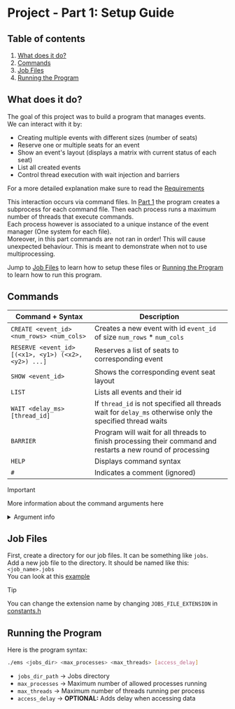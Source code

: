 # Project - Part 1: Setup Guide
## Table of contents
1. [What does it do?](#what-does-it-do)
2. [Commands](#commands)
3. [Job Files](#job-files)
4. [Running the Program](#run)

## What does it do? <a name="what-does-it-do"></a>
The goal of this project was to build a program that manages events.<br>
We can interact with it by:
- Creating multiple events with different sizes (number of seats)
- Reserve one or multiple seats for an event
- Show an event's layout (displays a matrix with current status of each seat)
- List all created events
- Control thread execution with wait injection and barriers

For a more detailed explanation make sure to read the [Requirements](./Projeto%20SO%20-%20Parte%201.pdf)

This interaction occurs via command files. In [Part 1](./Part1) the program creates a subprocess for each command file.
Then each process runs a maximum number of threads that execute commands.<br>
Each process however is associated to a unique instance of the event manager (One system for each file). <br>
Moreover, in this part commands are not ran in order! This will cause unexpected behaviour. This is meant to demonstrate when not to use multiprocessing. <br>

Jump to [Job Files](#job-files) to learn how to setup these files or [Running the Program](#run) to learn how to run this program.

## Commands <a name="commands"></a>
| Command + Syntax | Description |
| --- | --- |
| ```CREATE <event_id> <num_rows> <num_cols>``` | Creates a new event with id `event_id` of size `num_rows` * `num_cols` |
| ```RESERVE <event_id> [(<x1>, <y1>) (<x2>, <y2>) ...]``` | Reserves a list of seats to corresponding event |
| ```SHOW <event_id>``` | Shows the corresponding event seat layout |
| ```LIST``` | Lists all events and their id |
| ```WAIT <delay_ms> [thread_id]``` | If `thread_id` is not specified all threads wait for `delay_ms` otherwise only the specified thread waits |
| ```BARRIER``` | Program will wait for all threads to finish processing their command and restarts a new round of processing |
| ```HELP``` | Displays command syntax |
| ```#``` | Indicates a comment (ignored) |
> [!IMPORTANT]
> More information about the command arguments here
<details>
<summary>Argument info</summary>

| Argument | Type |
| --- | --- |
| ```event_id``` | `uint` |
| ```num_rows``` | `uint` |
| ```num_cols``` | `uint` |
| ```[(<x1>, <y1>) (<x2>, <y2>)...]``` | `unsigned_int` - $(x\\_i, y\\_i) \in \\{1..num\\_cols\\} \times \\{1..num\\_rows\\}$ |
| ```delay_ms``` | `ulong` |
| ```thread_id``` | `uint` - $thread\\_id \in \\{0..max\\_threads\\}$ |

> The number of reservations per command is limited by [MAX_RESERVATION_SIZE](./src/constants.h)

</details>

## Job Files <a name="job-files"></a>
First, create a directory for our job files. It can be something like `jobs`.<br>
Add a new job file to the directory. It should be named like this: `<job_name>.jobs` <br>
You can look at this [example](./example-job.jobs)
> [!TIP]
> You can change the extension name by changing `JOBS_FILE_EXTENSION` in [constants.h](./src/constants.h)

## Running the Program <a name="run"></a>
Here is the program syntax:
```bash
./ems <jobs_dir> <max_processes> <max_threads> [access_delay]
```
- `jobs_dir_path` -> Jobs directory
- `max_processes` -> Maximum number of allowed processes running
- `max_threads` -> Maximum number of threads running per process
- `access_delay` -> **OPTIONAL:** Adds delay when accessing data